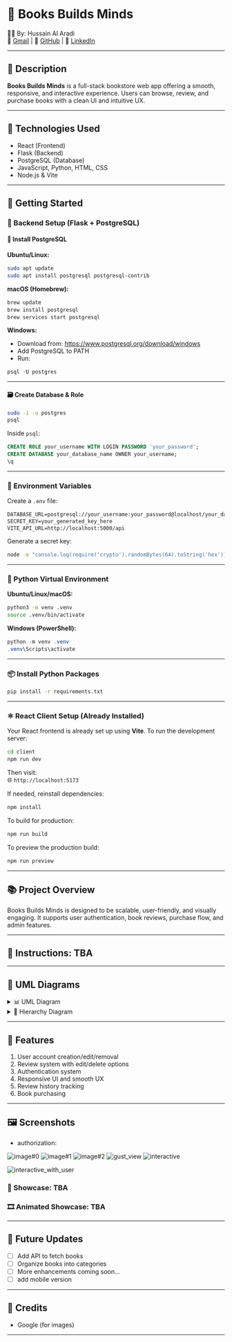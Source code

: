 # 📖 Books Builds Minds

👨‍💻 By: Hussain Al Aradi  
📧 [Gmail](mailto:hussainaradi.ha@gmail.com) | 🐙 [GitHub](https://github.com/HussainALAradi5) | 💼 [LinkedIn](https://www.linkedin.com/in/hussainalaradi/)

---

## 📝 Description

**Books Builds Minds** is a full-stack bookstore web app offering a smooth, responsive, and interactive experience. Users can browse, review, and purchase books with a clean UI and intuitive UX.

---

## 🧰 Technologies Used

- React (Frontend)
- Flask (Backend)
- PostgreSQL (Database)
- JavaScript, Python, HTML, CSS
- Node.js & Vite

---

## 🚀 Getting Started

### 🔧 Backend Setup (Flask + PostgreSQL)

#### 🐘 Install PostgreSQL

**Ubuntu/Linux:**

```bash
sudo apt update
sudo apt install postgresql postgresql-contrib
```

**macOS (Homebrew):**

```bash
brew update
brew install postgresql
brew services start postgresql
```

**Windows:**

- Download from: https://www.postgresql.org/download/windows
- Add PostgreSQL to PATH
- Run:

```powershell
psql -U postgres
```

---

#### 🗃️ Create Database & Role

```bash
sudo -i -u postgres
psql
```

Inside `psql`:

```sql
CREATE ROLE your_username WITH LOGIN PASSWORD 'your_password';
CREATE DATABASE your_database_name OWNER your_username;
\q
```

---

### 🔐 Environment Variables

Create a `.env` file:

```env
DATABASE_URL=postgresql://your_username:your_password@localhost/your_database_name
SECRET_KEY=your_generated_key_here
VITE_API_URL=http://localhost:5000/api
```

Generate a secret key:

```bash
node -e "console.log(require('crypto').randomBytes(64).toString('hex'))"
```

---

### 🧪 Python Virtual Environment

**Ubuntu/Linux/macOS:**

```bash
python3 -m venv .venv
source .venv/bin/activate
```

**Windows (PowerShell):**

```powershell
python -m venv .venv
.venv\Scripts\activate
```

---

### 📦 Install Python Packages

```bash
pip install -r requirements.txt
```

---

### ⚛️ React Client Setup (Already Installed)

Your React frontend is already set up using **Vite**. To run the development server:

```bash
cd client
npm run dev
```

Then visit:  
🌐 `http://localhost:5173`

If needed, reinstall dependencies:

```bash
npm install
```

To build for production:

```bash
npm run build
```

To preview the production build:

```bash
npm run preview
```

---

## 📚 Project Overview

Books Builds Minds is designed to be scalable, user-friendly, and visually engaging. It supports user authentication, book reviews, purchase flow, and admin features.

---

## 📌 Instructions: TBA

---

## 🧭 UML Diagrams

<details>
<summary>📊 UML Diagram</summary>

![UML Diagram](./images/Books_Builds_Minds-UML_Diagram.drawio.png)

</details>

<details>
<summary>📐 Hierarchy Diagram</summary>

![Hierarchy Diagram](./images/Books_Builds_Minds-Hierarchy_diagram.drawio.png)

</details>

---

## 🌟 Features

1. User account creation/edit/removal
2. Review system with edit/delete options
3. Authentication system
4. Responsive UI and smooth UX
5. Review history tracking
6. Book purchasing

---

## 🖼️ Screenshots

- authorization:

![image#0](../books_builds_minds/images/screen_01.png.png)
![image#1](../books_builds_minds/images/authorization.png)
![image#2](../books_builds_minds/images/authorization_02.png)
![gust_view](../books_builds_minds/images/gust_view.png)
![interactive](../books_builds_minds/images/intractive.gif)

![interactive_with_user](../books_builds_minds/images/intractive_with_user.gif)

### 📸 Showcase: TBA

### 🎞️ Animated Showcase: TBA

---

## 🚧 Future Updates

- [ ] Add API to fetch books
- [ ] Organize books into categories
- [ ] More enhancements coming soon...
- [ ] add mobile version

---

## 🙌 Credits

- Google (for images)

---
